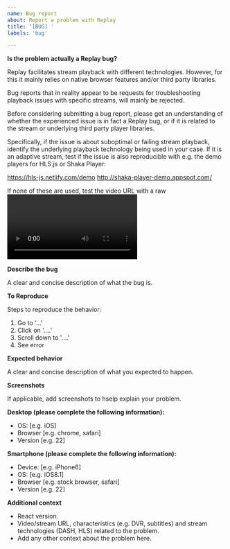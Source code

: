 ```yaml
---
name: Bug report
about: Report a problem with Replay
title: '[BUG] '
labels: 'bug'

---
```


**Is the problem actually a Replay bug?**

Replay facilitates stream playback with different technologies. However, for this it mainly relies on native browser features and/or third party libraries.

Bug reports that in reality appear to be requests for troubleshooting playback issues with specific streams, will mainly be rejected.

Before considering submitting a bug report, please get an understanding of whether the experienced issue is in fact a Replay bug, or if it is related to the stream or underlying third party player libraries.

Specifically, if the issue is about suboptimal or failing stream playback, identify the underlying playback technology being used in your case. If it is an adaptive stream, test if the issue is also reproducible with e.g. the demo players for HLS.js or Shaka Player:

 https://hls-js.netlify.com/demo
 http://shaka-player-demo.appspot.com/

If none of these are used, test the video URL with a raw <video> element inserted to your React app. If the issue is also present in these cases, then refrain from submitting a Replay bug report.

**Describe the bug**

A clear and concise description of what the bug is.

**To Reproduce**

Steps to reproduce the behavior:

1. Go to '...'
2. Click on '....'
3. Scroll down to '....'
4. See error

**Expected behavior**

A clear and concise description of what you expected to happen.

**Screenshots**

If applicable, add screenshots to hselp explain your problem.

**Desktop (please complete the following information):**

 - OS: [e.g. iOS]
 - Browser [e.g. chrome, safari]
 - Version [e.g. 22]

**Smartphone (please complete the following information):**

 - Device: [e.g. iPhone6]
 - OS: [e.g. iOS8.1]
 - Browser [e.g. stock browser, safari]
 - Version [e.g. 22]

**Additional context**

 - React version.
 - Video/stream URL, characteristics (e.g. DVR, subtitles) and stream technologies (DASH, HLS) related to the problem.
 - Add any other context about the problem here.
